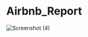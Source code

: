 # Airbnb_Report

![Screenshot (4)](https://github.com/hbuddana/Airbnb_Report/assets/65592890/6ee38345-262a-4e84-9b27-097865749989)
